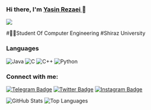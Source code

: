 ### Hi there, I'm [Yasin Rezaei ](https://www.github.com/yasinrezaei)👋

![](https://visitor-badge.glitch.me/badge?page_id=yasinrezaei.yasinrezaei)

  <!-- - 🌱 I’m currently learning everything -->
  #👨‍🎓Student Of Computer Engineering
  #Shiraz University
  
### Languages
![Java](https://img.shields.io/badge/-Java-000?&logo=Java&logoColor=007396)
![C](https://img.shields.io/badge/-C-000?&logo=C)
![C++](https://img.shields.io/badge/-C++-000?&logo=c%2b%2b&logoColor=00599C)
![Python](https://img.shields.io/badge/-Python-000?&logo=python)





### Connect with me:

[![Telegram Badge](https://img.shields.io/badge/-Gmail-0088cc?style=flat-square&logo=Gmail&logoColor=white&color=red)](mailto:yasinrezaei@hotmail.com)
[![Twitter Badge](https://img.shields.io/badge/-Twitter-00acee?style=flat-square&logo=Twitter&logoColor=white)](https://twitter.com/yasinrezaeo014)
[![Instagram Badge](https://img.shields.io/badge/-Instagram-e4405f?style=flat-square&logo=Instagram&logoColor=white)](https://instagram.com/yasinrzi)

![GitHub Stats](https://github-readme-stats.vercel.app/api?username=yasinrezaei&show_icons=true&line_height=40&theme=algolia)
![Top Languages](https://github-readme-stats.vercel.app/api/top-langs/?username=yasinrezaei&show_icons=true&theme=algolia)
